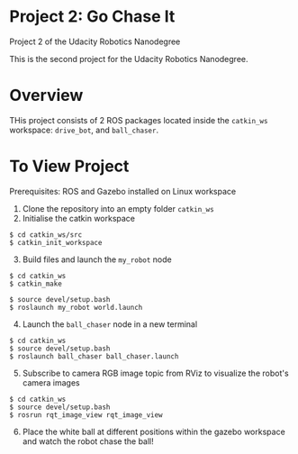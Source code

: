 # Project 2: Go Chase It
Project 2 of the Udacity Robotics Nanodegree

This is the second project for the Udacity Robotics Nanodegree.


# Overview
THis project consists of 2 ROS packages located inside the ```catkin_ws``` workspace: ```drive_bot```, and ```ball_chaser```.

# To View Project
Prerequisites: ROS and Gazebo installed on Linux workspace

1. Clone the repository into an empty folder ```catkin_ws```
2. Initialise the catkin workspace
```
$ cd catkin_ws/src
$ catkin_init_workspace
```
3. Build files and launch the ```my_robot``` node
```
$ cd catkin_ws
$ catkin_make
```
```
$ source devel/setup.bash
$ roslaunch my_robot world.launch
```
4. Launch the ```ball_chaser``` node in a new terminal
```
$ cd catkin_ws
$ source devel/setup.bash
$ roslaunch ball_chaser ball_chaser.launch
```
5. Subscribe to camera RGB image topic from RViz to visualize the robot's camera images
```
$ cd catkin_ws
$ source devel/setup.bash
$ rosrun rqt_image_view rqt_image_view
```
6. Place the white ball at different positions within the gazebo workspace and watch the robot chase the ball!
